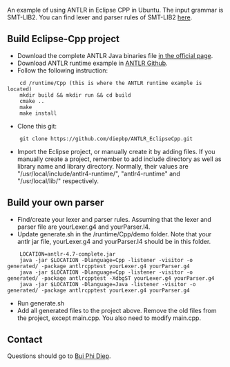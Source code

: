 An example of using ANTLR in Eclipse CPP in Ubuntu.
The input grammar is SMT-LIB2. You can find lexer and parser rules of SMT-LIB2 [here](http://smt-front-end.readthedocs.io/en/latest/smtv2.html).

Build Eclipse-Cpp project
---------------------------------
- Download the complete ANTLR Java binaries file [in the official page](http://www.antlr.org/download.html).
- Download ANTLR runtime example in [ANTLR Github](https://github.com/antlr/antlr4/tree/master/runtime/Cpp).
- Follow the following instruction:
```
    cd /runtime/Cpp (this is where the ANTLR runtime example is located)
    mkdir build && mkdir run && cd build
    cmake .. 
    make
    make install
```

- Clone this git:
```
	git clone https://github.com/diepbp/ANTLR_EclipseCpp.git
```	

- Import the Eclipse project, or manually create it by adding files. If you manually create a project, remember to add include directory as well as library name and library directory. Normally, their values are "/usr/local/include/antlr4-runtime/", "antlr4-runtime" and "/usr/local/lib/" respectively.

Build your own parser
---------------------------------
- Find/create your lexer and parser rules. Assuming that the lexer and parser file are yourLexer.g4 and yourParser.l4.
- Update generate.sh in the /runtime/Cpp/demo folder. Note that your antlr jar file, yourLexer.g4 and yourParser.l4 should be in this folder.

```
	LOCATION=antlr-4.7-complete.jar
	java -jar $LOCATION -Dlanguage=Cpp -listener -visitor -o generated/ -package antlrcpptest yourLexer.g4 yourParser.g4 
	java -jar $LOCATION -Dlanguage=Cpp -listener -visitor -o generated/ -package antlrcpptest -XdbgST yourLexer.g4 yourParser.g4
	java -jar $LOCATION -Dlanguage=Java -listener -visitor -o generated/ -package antlrcpptest yourLexer.g4 yourParser.g4
```
- Run generate.sh
- Add all generated files to the project above. Remove the old files from the project, except main.cpp. You also need to modify main.cpp.


Contact
---------------------------------
Questions should go to [Bui Phi Diep](bui.phi-diep@it.uu.se).